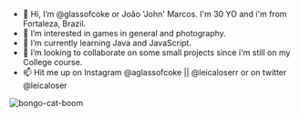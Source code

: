 - 👋 Hi, I’m @glassofcoke or João 'John' Marcos. I'm 30 YO and i'm from Fortaleza, Brazil.
- 👀 I’m interested in games in general and photography. 
- 🌱 I’m currently learning Java and JavaScript.
- 💞️ I’m looking to collaborate on some small projects since i'm still on my College course.
- 📫 Hit me up on Instagram @aglassofcoke || @leicaloserr or on twitter @leicaloser

<!---
glassofcoke/glassofcoke is a ✨ special ✨ repository because its `README.md` (this file) appears on your GitHub profile.
You can click the Preview link to take a look at your changes.
--->
![bongo-cat-boom](https://user-images.githubusercontent.com/109489009/201343922-617b8862-451e-4b27-a1da-b1f76750273f.gif)
